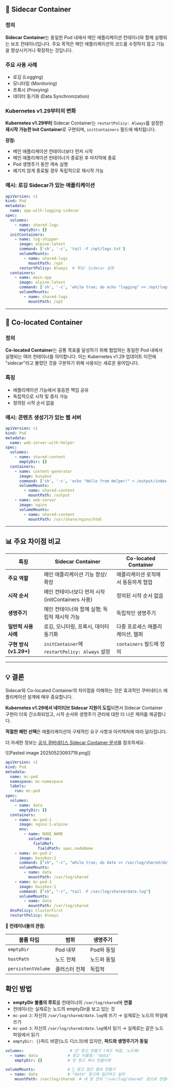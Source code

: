 ## 🔧 Sidecar Container

### 정의

**Sidecar Container**는 동일한 Pod 내에서 메인 애플리케이션 컨테이너와 함께 실행되는 보조 컨테이너입니다. 주요 목적은 메인 애플리케이션의 코드를 수정하지 않고 기능을 향상시키거나 확장하는 것입니다.

### 주요 사용 사례

- 로깅 (Logging)
- 모니터링 (Monitoring)
- 프록시 (Proxying)
- 데이터 동기화 (Data Synchronization)

### Kubernetes v1.29부터의 변화

**Kubernetes v1.29부터** Sidecar Container는 `restartPolicy: Always`를 설정한 **재시작 가능한 Init Container**로 구현되며, `initContainers` 필드에 배치됩니다.

**장점:**

- 메인 애플리케이션 컨테이너보다 먼저 시작
- 메인 애플리케이션 컨테이너가 종료된 후 마지막에 종료
- Pod 생명주기 동안 계속 실행
- 예기치 않게 종료될 경우 독립적으로 재시작 가능

### 예시: 로깅 Sidecar가 있는 애플리케이션

```yaml
apiVersion: v1
kind: Pod
metadata:
  name: app-with-logging-sidecar
spec:
  volumes:
    - name: shared-logs
      emptyDir: {}
  initContainers:
    - name: log-shipper
      image: alpine:latest
      command: ['sh', '-c', 'tail -F /opt/logs.txt']
      volumeMounts:
        - name: shared-logs
          mountPath: /opt
      restartPolicy: Always  # 핵심: Sidecar 설정
  containers:
    - name: main-app
      image: alpine:latest
      command: ['sh', '-c', 'while true; do echo "logging" >> /opt/logs.txt; sleep 1; done']
      volumeMounts:
        - name: shared-logs
          mountPath: /opt
```

---

## 🤝 Co-located Container

### 정의

**Co-located Container**는 공통 목표를 달성하기 위해 협업하는 동일한 Pod 내에서 실행되는 여러 컨테이너를 의미합니다. 이는 Kubernetes v1.29 업데이트 이전에 "sidecar"라고 불렸던 것을 구분하기 위해 사용되는 새로운 용어입니다.

### 특징

- 애플리케이션 기능에서 동등한 책임 공유
- 독립적으로 시작 및 중지 가능
- 정의된 시작 순서 없음

### 예시: 콘텐츠 생성기가 있는 웹 서버

```yaml
apiVersion: v1
kind: Pod
metadata:
  name: web-server-with-helper
spec:
  volumes:
    - name: shared-content
      emptyDir: {}
  containers:
    - name: content-generator
      image: busybox
      command: ['sh', '-c', 'echo "Hello from Helper!" > /output/index.html && sleep 3600']
      volumeMounts:
        - name: shared-content
          mountPath: /output
    - name: web-server
      image: nginx
      volumeMounts:
        - name: shared-content
          mountPath: /usr/share/nginx/html
```

---

## 📊 주요 차이점 비교

|특징|Sidecar Container|Co-located Container|
|---|---|---|
|**주요 역할**|메인 애플리케이션 기능 향상/확장|애플리케이션 로직에서 동등하게 협업|
|**시작 순서**|메인 컨테이너보다 먼저 시작 (initContainers 사용)|정의된 시작 순서 없음|
|**생명주기**|메인 컨테이너와 함께 실행; 독립적 재시작 가능|독립적인 생명주기|
|**일반적 사용 사례**|로깅, 모니터링, 프록시, 데이터 동기화|다중 프로세스 애플리케이션, 헬퍼|
|**구현 방식 (v1.29+)**|`initContainer`에 `restartPolicy: Always` 설정|`containers` 필드에 정의|

---

## 💡 결론

Sidecar와 Co-located Container의 차이점을 이해하는 것은 효과적인 쿠버네티스 애플리케이션 설계에 매우 중요합니다.

**Kubernetes v1.29에서 네이티브 Sidecar 지원이 도입**되면서 Sidecar Container 구현이 더욱 간소화되었고, 시작 순서와 생명주기 관리에 대한 더 나은 제어를 제공합니다.

**적절한 패턴 선택**은 애플리케이션의 구체적인 요구 사항과 아키텍처에 따라 달라집니다.

더 자세한 정보는 [공식 쿠버네티스 Sidecar Container 문서](https://kubernetes.io/docs/concepts/workloads/pods/sidecar-containers/)를 참조하세요.












![[Pasted image 20250523093719.png]]

```yaml
apiVersion: v1
kind: Pod
metadata:
  name: mc-pod
  namespace: mc-namespace
  labels:
    run: mc-pod
spec:
  volumes:
    - name: data
      emptyDir: {}
  containers:
    - name: mc-pod-1
      image: nginx:1-alpine
      env:
        - name: NODE_NAME
          valueFrom:
            fieldRef:
              fieldPath: spec.nodeName
    - name: mc-pod-2
      image: busybox:1
      command: ["sh", "-c", "while true; do date >> /var/log/shared/date.log; sleep 1; done"]
      volumeMounts:
        - name: data
          mountPath: /var/log/shared
    - name: mc-pod-3
      image: busybox:1
      command: ["sh", "-c", "tail -F /var/log/shared/date.log"]
      volumeMounts:
        - name: data
          mountPath: /var/log/shared
  dnsPolicy: ClusterFirst
  restartPolicy: Always
```

**🔹 컨테이너들의 관점:**

|볼륨 타입|범위|생명주기|
|---|---|---|
|`emptyDir`|Pod 내부|Pod와 동일|
|`hostPath`|노드 전체|노드와 동일|
|`persistentVolume`|클러스터 전체|독립적|
## 확인 방법

- **emptyDir 볼륨의 루트**를 컨테이너의 `/var/log/shared`에 **연결**
- 컨테이너는 실제로는 노드의 emptyDir을 보고 있는 것
- `mc-pod-2`: 자신의 `/var/log/shared/date.log`에 쓰기 → 실제로는 노드의 파일에 쓰기
- `mc-pod-3`: 자신의 `/var/log/shared/date.log`에서 읽기 → 실제로는 같은 노드 파일에서 읽기
- `emptyDir: {}`파드 바깥(노드 디스크)에 있지만, **파드와 생명주기가 동일**

```yaml
volumes:                    # 📦 창고 만들기 (파드 바깥, 노드에)
  - name: data             # 창고 이름표: "data"
    emptyDir: {}           # 빈 창고 하나 만들어줘

volumeMounts:              # 🔑 창고 접근 열쇠 만들기
  - name: data             # "data" 창고에 접근하고 싶어
    mountPath: /var/log/shared  # 내 방 안의 "/var/log/shared" 문으로 연결해줘
```